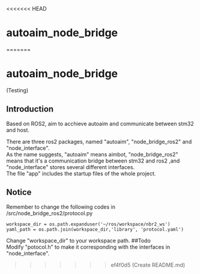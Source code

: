 <<<<<<< HEAD
# autoaim_node_bridge
=======
# autoaim_node_bridge 
(Testing)
## Introduction  
Based on ROS2, aim to acchieve autoaim and communicate between stm32 and host.

There are three ros2 packages, named "autoaim", "node_bridge_ros2" and "node_interface".  
As the name suggests, "autoaim" means aimbot, "node_bridge_ros2" means that it's a communication bridge between stm32 and ros2 ,and "node_interface" stores several different interfaces.  
The file "app" includes the startup files of the whole project.  
## Notice  
Remember to change the following codes in /src/node_bridge_ros2/protocol.py   
```
workspace_dir = os.path.expanduser('~/ros/workspace/nbr2_ws')
yaml_path = os.path.join(workspace_dir,'library', 'protocol.yaml')
```
Change "workspace_dir" to your workspace path.
##Todo  
Modify "potocol.h" to make it corresponding with the interfaces in "node_interface".
>>>>>>> ef4f0d5 (Create README.md)
